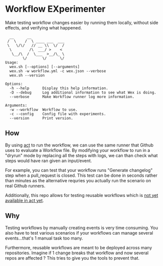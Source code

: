 # Workflow EXperimenter

Make testing workflow changes easier by running them locally, without side effects, and verifying what happened.

```
  __      __
 /  \    /  \ ____ ___  ___
 \   \/\/   // __ \\  \/  /
  \        /\  ___/ >    <
   \__/\  /  \___  >__/\_ \
        \/       \/      \/
Usage:
  wex.sh [--options] [--arguments]
  wex.sh -w workflow.yml -c wex.json --verbose
  wex.sh --version

Options:
  -h --help      Display this help information.
  -D --debug     Log additional information to see what Wex is doing.
  --verbose      Make Workflow runner log more information.

Arguments:
  -w --workflow  Workflow to use.
  -c --config    Config file with experiments.
  --version      Print version.
```

## How

By using [act](https://github.com/nektos/act) to run the workflow, we can use the same runner that Github uses to evaluate a Workflow file. By modifying your workflow to run in a "dryrun" mode by replacing all the steps with logs, we can than check what steps would have ran given an input/event.

For example, you can test that your workflow runs "Generate changelog" step when a pull_request is closed. This test can be done in seconds rather than minutes as the alternative requries you actually run the scenario on real Github runners.

Additionally, this repo allows for testing reusable workflows which is [not yet available in act yet](https://github.com/nektos/act/issues/826).

## Why

Testing workflows by manually creating events is very time consuming. You also have to test various scenarios if your workflows can manage several events...that's 1 manual task too many.

Furthermore, reusable workflows are meant to be deployed across many repositories. Imagine if 1 change breaks that workflow and now several repos are affected ? This tries to give you the tools to prevent that.
